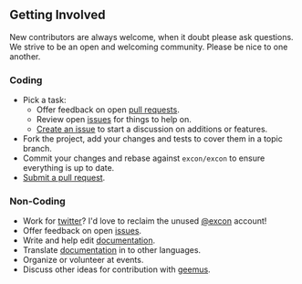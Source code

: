 ## Getting Involved

New contributors are always welcome, when it doubt please ask questions. We strive to be an open and welcoming community. Please be nice to one another.

### Coding

* Pick a task:
  * Offer feedback on open [pull requests](https://github.com/excon/excon/pulls).
  * Review open [issues](https://github.com/excon/excon/issues) for things to help on.
  * [Create an issue](https://github.com/excon/excon/issues/new) to start a discussion on additions or features.
* Fork the project, add your changes and tests to cover them in a topic branch.
* Commit your changes and rebase against `excon/excon` to ensure everything is up to date.
* [Submit a pull request](https://github.com/excon/excon/compare/).

### Non-Coding

* Work for [twitter](http://twitter.com)? I'd love to reclaim the unused [@excon](http://twitter.com/excon) account!
* Offer feedback on open [issues](https://github.com/excon/excon/issues).
* Write and help edit [documentation](https://github.com/excon/excon.github.com).
* Translate [documentation](https://github.com/excon/excon.github.com) in to other languages.
* Organize or volunteer at events.
* Discuss other ideas for contribution with [geemus](mailto:geemus+excon@gmail.com).
